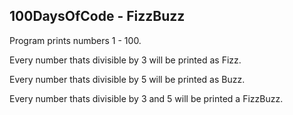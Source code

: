 ## 100DaysOfCode - FizzBuzz

Program prints numbers 1 - 100.

Every number thats divisible by 3 will be printed as Fizz.

Every number thats divisible by 5 will be printed as Buzz.

Every number thats divisible by 3 and 5 will be printed a FizzBuzz.